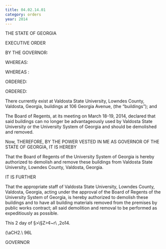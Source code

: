 ```yaml
---
title: 04.02.14.01
category: orders
year: 2014
---
```

 

THE STATE OF GEORGIA

EXECUTIVE ORDER

BY THE GOVERNOR:

WHEREAS:

WHEREAS :

ORDERED:

ORDERED:

There currently exist at Valdosta State University, Lowndes County, Valdosta,
Georgia, buildings at 106 Georgia Avenue, (the “buildings”); and

The Board of Regents, at its meeting on March 18-19, 2014, declared that said
buildings can no longer be advantageously used by Valdosta State University or
the University System of Georgia and should be demolished and removed.

Now, THEREFORE, BY THE POWER VESTED IN ME AS GOVERNOR OF THE
STATE OF GEORGIA, IT IS HEREBY

That the Board of Regents of the University System of Georgia is hereby
authorized to demolish and remove these buildings from Valdosta State
University, Lowndes County, Valdosta, Georgia.

IT IS FURTHER

That the appropriate staff of Valdosta State University, Lowndes County,
Valdosta, Georgia, acting under the approval of the Board of Regents of the
University System of Georgia, is hereby authorized to demolish these buildings
and to have all building materials removed from the premises by public works
contract; all said demolition and removal to be performed as expeditiously as
possible.

This 2 day of §>\§Z>¢~r\\ ,2o14.

\(\aCH2.\ 96L

GOVERNOR

